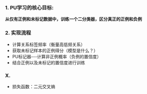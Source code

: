 
### 1. PU学习的核心目标:
 
 **从仅有正例和未标记数据中，训练一个二分类器，区分真正的正例和负例**

### 2.  实现流程

- 计算关系标签频率（衡量高低频关系）
- 获取未标记样本的正例得分（模型是什么？）
- PU标记器---计算非正例概率（负例的置信度）
- 结合正例以及未标记的置信度进行训练


### X. 
- 损失函数：二元交叉熵

